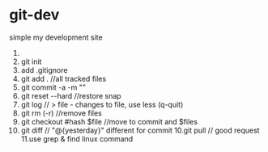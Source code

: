 # git-dev
simple my development site

1. 
2. git init
3. add .gitignore
4. git add . //all tracked files
5. git commit -a -m ""
6. git reset --hard //restore snap
6. git log // > file - changes to file, use less (q-quit)
7. git rm (-r) //remove files
8. git checkout #hash $file //move to commit and $files
9. git diff // "@{yesterday}" different for commit
10.git pull // good request
11.use grep & find linux command
